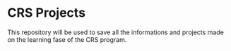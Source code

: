 # CRS Projects
This repository will be used to save all the informations and projects made on the learning fase of the CRS program.
